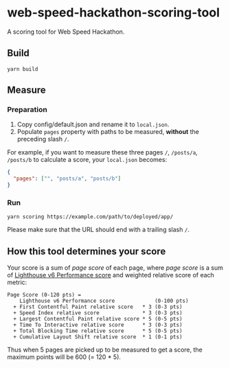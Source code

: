 # web-speed-hackathon-scoring-tool

A scoring tool for Web Speed Hackathon.

## Build

```
yarn build
```

## Measure

### Preparation

1. Copy config/default.json and rename it to `local.json`.
2. Populate `pages` property with paths to be measured, **without** the preceding slash `/`.

For example, if you want to measure these three pages `/`, `/posts/a`, `/posts/b` to calculate a score, your `local.json` becomes:

```json
{
  "pages": ["", "posts/a", "posts/b"]
}
```

### Run

```
yarn scoring https://example.com/path/to/deployed/app/
```

Please make sure that the URL should end with a trailing slash `/`.

## How this tool determines your score

Your score is a sum of _page score_ of each page, where _page score_ is a sum of [Lighthouse v6 Performance score](https://web.dev/performance-scoring/) and weighted relative score of each metric:

```
Page Score (0-120 pts) =
    Lighthouse v6 Performance score             (0-100 pts)
  + First Contentful Paint relative score   * 3 (0-3 pts)
  + Speed Index relative score              * 3 (0-3 pts)
  + Largest Contentful Paint relative score * 5 (0-5 pts)
  + Time To Interactive relative score      * 3 (0-3 pts)
  + Total Blocking Time relative score      * 5 (0-5 pts)
  + Cumulative Layout Shift relative score  * 1 (0-1 pts)
```

Thus when 5 pages are picked up to be measured to get a score, the maximum points will be 600 (= 120 \* 5).
